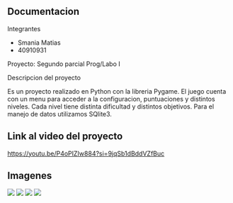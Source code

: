 Documentacion
----------------------------

Integrantes

- Smania Matias
- 40910931

Proyecto: Segundo parcial Prog/Labo I

Descripcion del proyecto

Es un proyecto realizado en Python con la libreria Pygame. El juego cuenta con un menu para acceder a la configuracion, puntuaciones y distintos niveles. Cada nivel tiene distinta dificultad y distintos objetivos. Para el manejo de datos utilizamos SQlite3.


Link al video del proyecto
----------------------------

https://youtu.be/P4oPIZIw884?si=9jqSb1dBddVZfBuc


Imagenes
----------------------------
![](https://github.com/SmaniaMatias20/SegundoParcialProg/blob/master/Modules/Assets/Images/menu.png)
![](https://github.com/SmaniaMatias20/SegundoParcialProg/blob/master/Modules/Assets/Images/level_one.png)
![](https://github.com/SmaniaMatias20/SegundoParcialProg/blob/master/Modules/Assets/Images/level_two.png)
![](https://github.com/SmaniaMatias20/SegundoParcialProg/blob/master/Modules/Assets/Images/level_three.png)


